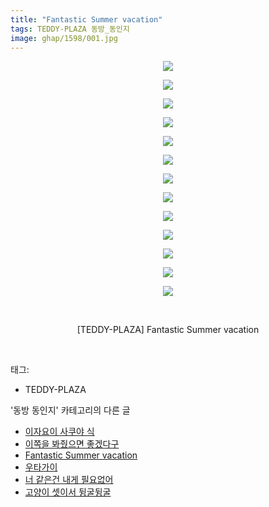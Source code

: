 ```yaml
---
title: "Fantastic Summer vacation"
tags: TEDDY-PLAZA 동방_동인지
image: ghap/1598/001.jpg
---
```

<div class="article">
<p style="text-align: center; clear: none; float: none;"><img src="{{ site.nasurl }}/ghap/1598/001.jpg"/></p>
<p style="text-align: center; clear: none; float: none;"><img src="{{ site.nasurl }}/ghap/1598/002.jpg"/></p>
<p style="text-align: center; clear: none; float: none;"><img src="{{ site.nasurl }}/ghap/1598/003.jpg"/></p>
<p style="text-align: center; clear: none; float: none;"><img src="{{ site.nasurl }}/ghap/1598/004.jpg"/></p>
<p style="text-align: center; clear: none; float: none;"><img src="{{ site.nasurl }}/ghap/1598/005.jpg"/></p>
<p style="text-align: center; clear: none; float: none;"><img src="{{ site.nasurl }}/ghap/1598/006.jpg"/></p>
<p style="text-align: center; clear: none; float: none;"><img src="{{ site.nasurl }}/ghap/1598/007.jpg"/></p>
<p style="text-align: center; clear: none; float: none;"><img src="{{ site.nasurl }}/ghap/1598/008.jpg"/></p>
<p style="text-align: center; clear: none; float: none;"><img src="{{ site.nasurl }}/ghap/1598/009.jpg"/></p>
<p style="text-align: center; clear: none; float: none;"><img src="{{ site.nasurl }}/ghap/1598/010.jpg"/></p>
<p style="text-align: center; clear: none; float: none;"><img src="{{ site.nasurl }}/ghap/1598/011.jpg"/></p>
<p style="text-align: center; clear: none; float: none;"><img src="{{ site.nasurl }}/ghap/1598/012.jpg"/></p>
<p style="text-align: center; clear: none; float: none;"><img src="{{ site.nasurl }}/ghap/1598/013.jpg"/></p>
<p style="text-align: center; clear: none; float: none;"><br/></p>
<p style="text-align: center; clear: none; float: none;">[TEDDY-PLAZA] Fantastic Summer vacation</p>
<p><br/></p>
</div><div class="tagTrail">
<p>태그: </p>
<ul>
<li>TEDDY-PLAZA</li>
</ul>
</div><div class="another">
<p>'동방 동인지' 카테고리의 다른 글</p>
<ul>
<li><a href="/2016-08-16-ghap_1600">이자요이 사쿠야 식</a></li>
<li><a href="/2016-08-15-ghap_1599">이쪽을 봐줬으면 좋겠다구</a></li>
<li><a href="/2016-08-15-ghap_1598">Fantastic Summer vacation</a></li>
<li><a href="/2016-08-15-ghap_1597">우타가이</a></li>
<li><a href="/2016-08-15-ghap_1596">너 같은건 내게 필요없어</a></li>
<li><a href="/2016-08-15-ghap_1594">고양이 셋이서 뒹굴뒹굴</a></li>
</ul>
</div><div class="cb_module cb_fluid">
<div class="cb_wrt cb_profile">
</div><!-- commentList close -->
</div>